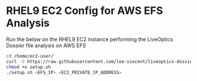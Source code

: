 # RHEL9 EC2 Config for AWS EFS Analysis

Run the below on the RHEL9 EC2 instance performing the LiveOptics Dossier file analysis on AWS EFS
```bash
cd /home/ec2-user/
curl -O https://raw.githubusercontent.com/lee-vincent/liveoptics-dossier-aws-efs/main/setup.sh
chmod +x setup.sh
./setup.sh <EFS_IP> <EC2_PRIVATE_IP_ADDRESS>
```